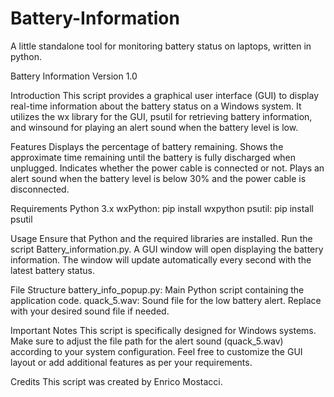 # Battery-Information
A little standalone tool for monitoring battery status on laptops, written in python. 

Battery Information Version 1.0 

Introduction
This script provides a graphical user interface (GUI) to display real-time information about the battery status on a Windows system. It utilizes the wx library for the GUI, psutil for retrieving battery information, and winsound for playing an alert sound when the battery level is low.

Features
Displays the percentage of battery remaining.
Shows the approximate time remaining until the battery is fully discharged when unplugged.
Indicates whether the power cable is connected or not.
Plays an alert sound when the battery level is below 30% and the power cable is disconnected.

Requirements
Python 3.x
wxPython: pip install wxpython
psutil: pip install psutil

Usage
Ensure that Python and the required libraries are installed.
Run the script Battery_information.py.
A GUI window will open displaying the battery information.
The window will update automatically every second with the latest battery status.

File Structure
battery_info_popup.py: Main Python script containing the application code.
quack_5.wav: Sound file for the low battery alert. Replace with your desired sound file if needed.

Important Notes
This script is specifically designed for Windows systems.
Make sure to adjust the file path for the alert sound (quack_5.wav) according to your system configuration.
Feel free to customize the GUI layout or add additional features as per your requirements.

Credits
This script was created by Enrico Mostacci.

